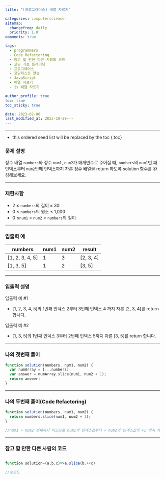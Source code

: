 ```yaml
---
title: "[프로그래머스] 배열 자르기"

categories: computerscience
sitemap:
  changefreq: daily
  priority: 1.0
comments: true

tags:
  - programmers
  - Code Refactoring
  - 참고 할 만한 다른 사람의 코드
  - 코딩 기초 트레이닝
  - 프로그래머스
  - 코딩테스트 연습
  - JavaScript
  - 배열 자르기
  - js 배열 자르기

author_profile: true
toc: true
toc_sticky: true

date: 2023-02-06
last_modified_at: 2023-10-29---
---
```


---

<!-- prettier-ignore -->
* this ordered seed list will be replaced by the toc 
{:toc}

### 문제 설명

정수 배열 `numbers`와 정수 `num1`, `num2`가 매개변수로 주어질 때, `numbers`의 `num1`번 째 인덱스부터 `num2`번째 인덱스까지 자른 정수 배열을 return 하도록 solution 함수를 완성해보세요.

---

### 제한사항

- 2 ≤ `numbers`의 길이 ≤ 30
- 0 ≤ `numbers`의 원소 ≤ 1,000
- 0 ≤`num1` < `num2` < `numbers`의 길이

---

### 입출력 예

| numbers         | num1 | num2 | result    |
| --------------- | ---- | ---- | --------- |
| [1, 2, 3, 4, 5] | 1    | 3    | [2, 3, 4] |
| [1, 3, 5]       | 1    | 2    | [3, 5]    |

---

### 입출력 설명

입출력 예 #1

- [1, 2, 3, 4, 5]의 1번째 인덱스 2부터 3번째 인덱스 4 까지 자른 [2, 3, 4]를 return 합니다.

입출력 예 #2

- [1, 3, 5]의 1번째 인덱스 3부터 2번째 인덱스 5까지 자른 [3, 5]를 return 합니다.

---

### 나의 첫번째 풀이

```jsx
function solution(numbers, num1, num2) {
  var numArray = [...numbers];
  var answer = numArray.slice(num1, num2 + 1);
  return answer;
}
```

---

### 나의 두번째 풀이(Code Refactoring)

```jsx
function solution(numbers, num1, num2) {
  return numbers.slice(num1, num2 + 1);
}

//num1 ~ num2 번째까지 이므므로 num1의 인덱스값부터 ~ num2의 인덱스값의 +1 까지 배열을 잘라야함
```

---

### 참고 할 만한 다른 사람의 코드

```jsx

function solution=(a,b,c)=>a.slice(b,++c)

//숏코드
```
